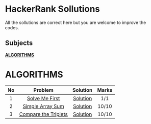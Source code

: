 # HackerRank Sollutions

All the sollutions are correct here but you are welcome to improve the codes.

## Subjects

**[ALGORITHMS](#algorithms)**

# ALGORITHMS

| No  |                                          Problem                                           |                   Solution                   | Marks |
| :-: | :----------------------------------------------------------------------------------------: | :------------------------------------------: | :---: |
|  1  |       [Solve Me First](https://www.hackerrank.com/challenges/solve-me-first/problem)       |    [Solution](./Algorithm/solveMeFirst/)     |  1/1  |
|  2  |         [Simple Array Sum](https://www.hackerrank.com/challenges/simple-array-sum)         |   [Solution](./Algorithm/simpleArraySum/)    | 10/10 |
|  3  | [Compare the Triplets](https://www.hackerrank.com/challenges/compare-the-triplets/problem) | [Solution](./Algorithm/completeTheTriplets/) | 10/10 |
